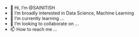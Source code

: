 - 👋 Hi, I’m @SAINITISH
- 👀 I’m broadly interested in Data Science, Machine Learning
- 🌱 I’m currently learning ...
- 💞️ I’m looking to collaborate on ...
- 📫 How to reach me ...

<!---
YSSAINITISH18052000/YSSAINITISH18052000 is a ✨ special ✨ repository because its `README.md` (this file) appears on your GitHub profile.
You can click the Preview link to take a look at your changes.
--->
